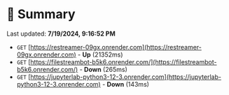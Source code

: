 # 📖 Summary
Last updated: **7/19/2024, 9:16:52 PM**

- `GET` [https://restreamer-09gx.onrender.com](https://restreamer-09gx.onrender.com) - **Up** (21352ms)
- `GET` [https://filestreambot-b5k6.onrender.com/](https://filestreambot-b5k6.onrender.com/) - **Down** (265ms)
- `GET` [https://jupyterlab-python3-12-3.onrender.com](https://jupyterlab-python3-12-3.onrender.com) - **Down** (143ms)
